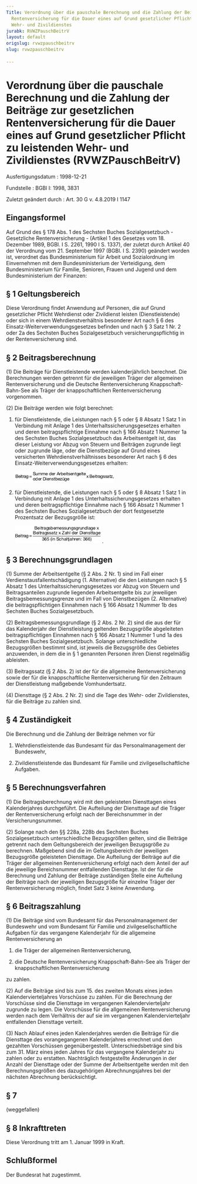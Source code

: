 ```yaml
---
Title: Verordnung über die pauschale Berechnung und die Zahlung der Beiträge zur gesetzlichen
  Rentenversicherung für die Dauer eines auf Grund gesetzlicher Pflicht zu leistenden
  Wehr- und Zivildienstes
jurabk: RVWZPauschBeitrV
layout: default
origslug: rvwzpauschbeitrv
slug: rvwzpauschbeitrv

---
```


# Verordnung über die pauschale Berechnung und die Zahlung der Beiträge zur gesetzlichen Rentenversicherung für die Dauer eines auf Grund gesetzlicher Pflicht zu leistenden Wehr- und Zivildienstes (RVWZPauschBeitrV)

Ausfertigungsdatum
:   1998-12-21

Fundstelle
:   BGBl I: 1998, 3831

Zuletzt geändert durch
:   Art. 30 G v. 4.8.2019 I 1147


## Eingangsformel

Auf Grund des § 178 Abs. 1 des Sechsten Buches Sozialgesetzbuch - Gesetzliche Rentenversicherung - (Artikel 1 des Gesetzes vom 18. Dezember 1989, BGBl. I S. 2261, 1990 I S. 1337), der zuletzt durch Artikel 40 der Verordnung vom 21. September 1997 (BGBl. I S. 2390) geändert worden ist, verordnet das Bundesministerium für Arbeit und Sozialordnung im Einvernehmen mit dem Bundesministerium der Verteidigung, dem Bundesministerium für Familie, Senioren, Frauen und Jugend und dem Bundesministerium der Finanzen:


## § 1 Geltungsbereich

Diese Verordnung findet Anwendung auf Personen, die auf Grund gesetzlicher Pflicht Wehrdienst oder Zivildienst leisten (Dienstleistende) oder sich in einem Wehrdienstverhältnis besonderer Art nach § 6 des Einsatz-Weiterverwendungsgesetzes befinden und nach § 3 Satz 1 Nr. 2 oder 2a des Sechsten Buches Sozialgesetzbuch versicherungspflichtig in der Rentenversicherung sind.


## § 2 Beitragsberechnung

(1) Die Beiträge für Dienstleistende werden kalenderjährlich berechnet. Die Berechnungen werden getrennt für die jeweiligen Träger der allgemeinen Rentenversicherung und die Deutsche Rentenversicherung Knappschaft-Bahn-See als Träger der knappschaftlichen Rentenversicherung vorgenommen.

(2) Die Beiträge werden wie folgt berechnet:

1.  für Dienstleistende, die Leistungen nach § 5 oder § 8 Absatz 1 Satz 1 in Verbindung mit Anlage 1 des Unterhaltssicherungsgesetzes erhalten und deren beitragspflichtige Einnahme nach § 166 Absatz 1 Nummer 1a des Sechsten Buches Sozialgesetzbuch das Arbeitsentgelt ist, das dieser Leistung vor Abzug von Steuern und Beiträgen zugrunde liegt oder zugrunde läge, oder die Dienstbezüge auf Grund eines versicherten Wehrdienstverhältnisses besonderer Art nach § 6 des Einsatz-Weiterverwendungsgesetzes erhalten:

    ![bgbl1_2019_j1147-1_0010.jpg](bgbl1_2019_j1147-1_0010.jpg)

2.  für Dienstleistende, die Leistungen nach § 5 oder § 8 Absatz 1 Satz 1 in Verbindung mit Anlage 1 des Unterhaltssicherungsgesetzes erhalten und deren beitragspflichtige Einnahme nach § 166 Absatz 1 Nummer 1 des Sechsten Buches Sozialgesetzbuch der dort festgesetzte Prozentsatz der Bezugsgröße ist:

    ![bgbl1_2019_j1147-1_0020.jpg](bgbl1_2019_j1147-1_0020.jpg)    .






## § 3 Berechnungsgrundlagen

(1) Summe der Arbeitsentgelte (§ 2 Abs. 2 Nr. 1) sind im Fall einer Verdienstausfallentschädigung (1. Alternative) die den Leistungen nach § 5 Absatz 1 des Unterhaltssicherungsgesetzes vor Abzug von Steuern und Beitragsanteilen zugrunde liegenden Arbeitsentgelte bis zur jeweiligen Beitragsbemessungsgrenze und im Fall von Dienstbezügen (2. Alternative) die beitragspflichtigen Einnahmen nach § 166 Absatz 1 Nummer 1b des Sechsten Buches Sozialgesetzbuch.

(2) Beitragsbemessungsgrundlage (§ 2 Abs. 2 Nr. 2) sind die aus der für das Kalenderjahr der Dienstleistung geltenden Bezugsgröße abgeleiteten beitragspflichtigen Einnahmen nach § 166 Absatz 1 Nummer 1 und 1a des Sechsten Buches Sozialgesetzbuch. Solange unterschiedliche Bezugsgrößen bestimmt sind, ist jeweils die Bezugsgröße des Gebietes anzuwenden, in dem die in § 1 genannten Personen ihren Dienst regelmäßig ableisten.

(3) Beitragssatz (§ 2 Abs. 2) ist der für die allgemeine Rentenversicherung sowie der für die knappschaftliche Rentenversicherung für den Zeitraum der Dienstleistung maßgebende Vomhundertsatz.

(4) Diensttage (§ 2 Abs. 2 Nr. 2) sind die Tage des Wehr- oder Zivildienstes, für die Beiträge zu zahlen sind.


## § 4 Zuständigkeit

Die Berechnung und die Zahlung der Beiträge nehmen vor für

1.  Wehrdienstleistende das Bundesamt für das Personalmanagement der Bundeswehr,


2.  Zivildienstleistende das Bundesamt für Familie und zivilgesellschaftliche Aufgaben.





## § 5 Berechnungsverfahren

(1) Die Beitragsberechnung wird mit den geleisteten Diensttagen eines Kalenderjahres durchgeführt. Die Aufteilung der Diensttage auf die Träger der Rentenversicherung erfolgt nach der Bereichsnummer in der Versicherungsnummer.

(2) Solange nach den §§ 228a, 228b des Sechsten Buches Sozialgesetzbuch unterschiedliche Bezugsgrößen gelten, sind die Beiträge getrennt nach dem Geltungsbereich der jeweiligen Bezugsgröße zu berechnen. Maßgebend sind die im Geltungsbereich der jeweiligen Bezugsgröße geleisteten Diensttage. Die Aufteilung der Beiträge auf die Träger der allgemeinen Rentenversicherung erfolgt nach dem Anteil der auf die jeweilige Bereichsnummer entfallenden Diensttage. Ist der für die Berechnung und Zahlung der Beiträge zuständigen Stelle eine Aufteilung der Beiträge nach der jeweiligen Bezugsgröße für einzelne Träger der Rentenversicherung möglich, findet Satz 3 keine Anwendung.


## § 6 Beitragszahlung

(1) Die Beiträge sind vom Bundesamt für das Personalmanagement der Bundeswehr und vom Bundesamt für Familie und zivilgesellschaftliche Aufgaben für das vergangene Kalenderjahr für die allgemeine Rentenversicherung an

1.  die Träger der allgemeinen Rentenversicherung,


2.  die Deutsche Rentenversicherung Knappschaft-Bahn-See als Träger der knappschaftlichen Rentenversicherung



zu zahlen.

(2) Auf die Beiträge sind bis zum 15. des zweiten Monats eines jeden Kalendervierteljahres Vorschüsse zu zahlen. Für die Berechnung der Vorschüsse sind die Diensttage im vergangenen Kalendervierteljahr zugrunde zu legen. Die Vorschüsse für die allgemeinen Rentenversicherung werden nach dem Verhältnis der auf sie im vergangenen Kalendervierteljahr entfallenden Diensttage verteilt.

(3) Nach Ablauf eines jeden Kalenderjahres werden die Beiträge für die Diensttage des vorangegangenen Kalenderjahres errechnet und den gezahlten Vorschüssen gegenübergestellt. Unterschiedsbeträge sind bis zum 31. März eines jeden Jahres für das vergangene Kalenderjahr zu zahlen oder zu erstatten. Nachträglich festgestellte Änderungen in der Anzahl der Diensttage oder der Summe der Arbeitsentgelte werden mit den Berechnungsgrößen des dazugehörigen Abrechnungsjahres bei der nächsten Abrechnung berücksichtigt.


## § 7

(weggefallen)


## § 8 Inkrafttreten

Diese Verordnung tritt am 1. Januar 1999 in Kraft.


## Schlußformel

Der Bundesrat hat zugestimmt.

